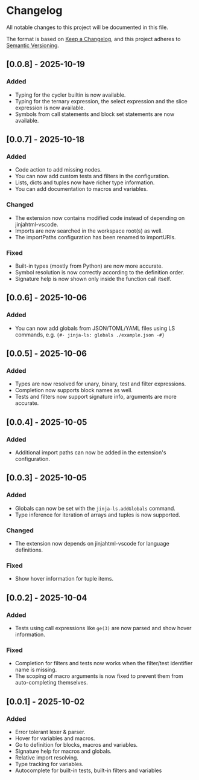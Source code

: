 # Changelog

All notable changes to this project will be documented in this file.

The format is based on [Keep a Changelog](https://keepachangelog.com/en/1.1.0/),
and this project adheres to [Semantic Versioning](https://semver.org/spec/v2.0.0.html).

## [0.0.8] - 2025-10-19

### Added

- Typing for the cycler builtin is now available.
- Typing for the ternary expression, the select expression and the slice expression is now available.
- Symbols from call statements and block set statements are now available.

## [0.0.7] - 2025-10-18

### Added

- Code action to add missing nodes.
- You can now add custom tests and filters in the configuration.
- Lists, dicts and tuples now have richer type information.
- You can add documentation to macros and variables.

### Changed

- The extension now contains modified code instead of depending on jinjahtml-vscode.
- Imports are now searched in the workspace root(s) as well.
- The importPaths configuration has been renamed to importURIs.

### Fixed

- Built-in types (mostly from Python) are now more accurate.
- Symbol resolution is now correctly according to the definition order.
- Signature help is now shown only inside the function call itself.

## [0.0.6] - 2025-10-06

### Added

- You can now add globals from JSON/TOML/YAML files using LS commands, e.g. `{#- jinja-ls: globals ./example.json -#}`

## [0.0.5] - 2025-10-06

### Added

- Types are now resolved for unary, binary, test and filter expressions.
- Completion now supports block names as well.
- Tests and filters now support signature info, arguments are more accurate.

## [0.0.4] - 2025-10-05

### Added

- Additional import paths can now be added in the extension's configuration.

## [0.0.3] - 2025-10-05

### Added

- Globals can now be set with the `jinja-ls.addGlobals` command.
- Type inference for iteration of arrays and tuples is now supported.

### Changed

- The extension now depends on jinjahtml-vscode for language definitions.

### Fixed

- Show hover information for tuple items.

## [0.0.2] - 2025-10-04

### Added

- Tests using call expressions like `ge(3)` are now parsed and show hover information.

### Fixed

- Completion for filters and tests now works when the filter/test identifier name is missing.
- The scoping of macro arguments is now fixed to prevent them from auto-completing themselves.

## [0.0.1] - 2025-10-02

### Added

- Error tolerant lexer & parser.
- Hover for variables and macros.
- Go to definition for blocks, macros and variables.
- Signature help for macros and globals.
- Relative import resolving.
- Type tracking for variables.
- Autocomplete for built-in tests, built-in filters and variables
